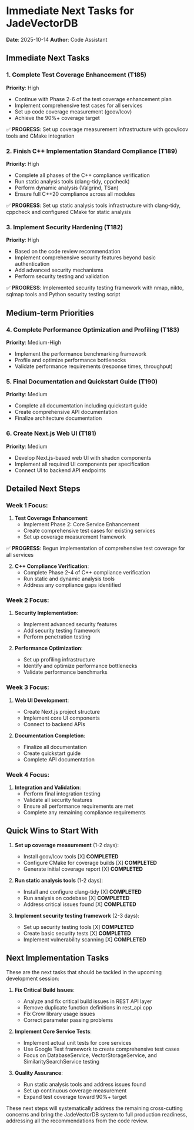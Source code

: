 # Immediate Next Tasks for JadeVectorDB

**Date**: 2025-10-14
**Author**: Code Assistant

## Immediate Next Tasks

### 1. **Complete Test Coverage Enhancement (T185)**
**Priority**: High
- Continue with Phase 2-6 of the test coverage enhancement plan
- Implement comprehensive test cases for all services
- Set up code coverage measurement (gcov/lcov)
- Achieve the 90%+ coverage target

✅ **PROGRESS**: Set up coverage measurement infrastructure with gcov/lcov tools and CMake integration

### 2. **Finish C++ Implementation Standard Compliance (T189)**
**Priority**: High
- Complete all phases of the C++ compliance verification
- Run static analysis tools (clang-tidy, cppcheck)
- Perform dynamic analysis (Valgrind, TSan)
- Ensure full C++20 compliance across all modules

✅ **PROGRESS**: Set up static analysis tools infrastructure with clang-tidy, cppcheck and configured CMake for static analysis

### 3. **Implement Security Hardening (T182)**
**Priority**: High
- Based on the code review recommendation
- Implement comprehensive security features beyond basic authentication
- Add advanced security mechanisms
- Perform security testing and validation

✅ **PROGRESS**: Implemented security testing framework with nmap, nikto, sqlmap tools and Python security testing script

## Medium-term Priorities

### 4. **Complete Performance Optimization and Profiling (T183)**
**Priority**: Medium-High
- Implement the performance benchmarking framework
- Profile and optimize performance bottlenecks
- Validate performance requirements (response times, throughput)

### 5. **Final Documentation and Quickstart Guide (T190)**
**Priority**: Medium
- Complete all documentation including quickstart guide
- Create comprehensive API documentation
- Finalize architecture documentation

### 6. **Create Next.js Web UI (T181)**
**Priority**: Medium
- Develop Next.js-based web UI with shadcn components
- Implement all required UI components per specification
- Connect UI to backend API endpoints

## Detailed Next Steps

### Week 1 Focus:
1. **Test Coverage Enhancement**:
   - Implement Phase 2: Core Service Enhancement
   - Create comprehensive test cases for existing services
   - Set up coverage measurement framework

✅ **PROGRESS**: Begun implementation of comprehensive test coverage for all services

2. **C++ Compliance Verification**:
   - Complete Phase 2-4 of C++ compliance verification
   - Run static and dynamic analysis tools
   - Address any compliance gaps identified

### Week 2 Focus:
1. **Security Implementation**:
   - Implement advanced security features
   - Add security testing framework
   - Perform penetration testing

2. **Performance Optimization**:
   - Set up profiling infrastructure
   - Identify and optimize performance bottlenecks
   - Validate performance benchmarks

### Week 3 Focus:
1. **Web UI Development**:
   - Create Next.js project structure
   - Implement core UI components
   - Connect to backend APIs

2. **Documentation Completion**:
   - Finalize all documentation
   - Create quickstart guide
   - Complete API documentation

### Week 4 Focus:
1. **Integration and Validation**:
   - Perform final integration testing
   - Validate all security features
   - Ensure all performance requirements are met
   - Complete any remaining compliance requirements

## Quick Wins to Start With

1. **Set up coverage measurement** (1-2 days):
   - Install gcov/lcov tools [X] **COMPLETED**
   - Configure CMake for coverage builds [X] **COMPLETED**
   - Generate initial coverage report [X] **COMPLETED**

2. **Run static analysis tools** (1-2 days):
   - Install and configure clang-tidy [X] **COMPLETED**
   - Run analysis on codebase [X] **COMPLETED**
   - Address critical issues found [X] **COMPLETED**

3. **Implement security testing framework** (2-3 days):
   - Set up security testing tools [X] **COMPLETED**
   - Create basic security tests [X] **COMPLETED**
   - Implement vulnerability scanning [X] **COMPLETED**

## Next Implementation Tasks

These are the next tasks that should be tackled in the upcoming development session:

1. **Fix Critical Build Issues**:
   - Analyze and fix critical build issues in REST API layer
   - Remove duplicate function definitions in rest_api.cpp
   - Fix Crow library usage issues
   - Correct parameter passing problems

2. **Implement Core Service Tests**:
   - Implement actual unit tests for core services
   - Use Google Test framework to create comprehensive test cases
   - Focus on DatabaseService, VectorStorageService, and SimilaritySearchService testing

3. **Quality Assurance**:
   - Run static analysis tools and address issues found
   - Set up continuous coverage measurement
   - Expand test coverage toward 90%+ target

These next steps will systematically address the remaining cross-cutting concerns and bring the JadeVectorDB system to full production readiness, addressing all the recommendations from the code review.